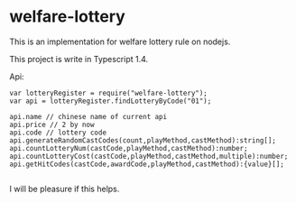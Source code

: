 # welfare-lottery
This is an implementation for welfare lottery rule on nodejs.

This project is write in Typescript 1.4.

Api:
```
var lotteryRegister = require("welfare-lottery");
var api = lotteryRegister.findLotteryByCode("01");

api.name // chinese name of current api
api.price // 2 by now
api.code // lottery code
api.generateRandomCastCodes(count,playMethod,castMethod):string[];
api.countLotteryNum(castCode,playMethod,castMethod):number;
api.countLotteryCost(castCode,playMethod,castMethod,multiple):number;
api.getHitCodes(castCode,awardCode,playMethod,castMethod):{value}[];


```

I will be pleasure if this helps.
